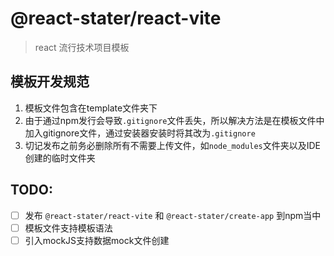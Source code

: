 # @react-stater/react-vite

> react 流行技术项目模板

## 模板开发规范

1. 模板文件包含在template文件夹下
2. 由于通过npm发行会导致`.gitignore`文件丢失，所以解决方法是在模板文件中加入gitignore文件，通过安装器安装时将其改为`.gitignore`
3. 切记发布之前务必删除所有不需要上传文件，如`node_modules`文件夹以及IDE创建的临时文件夹

## TODO:

- [ ] 发布 `@react-stater/react-vite` 和 `@react-stater/create-app` 到npm当中
- [ ] 模板文件支持模板语法
- [ ] 引入mockJS支持数据mock文件创建
